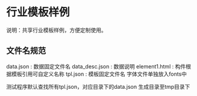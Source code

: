 # 行业模板样例
说明：共享行业模板样例，方便定制使用。

## 文件名规范
data.json : 数据固定文件名
data_desc.json : 数据说明
element1.html : 构件根据模板引用可自定义名称
tpl.json : 模板固定文件名
字体文件单独放入fonts中

测试程序默认查找所有tpl.json，对应目录下的data.json
生成目录至tmp目录下